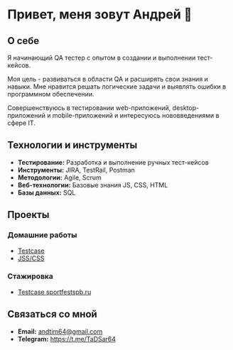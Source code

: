 # Привет, меня зовут Андрей 👋

## О себе
Я начинающий QA тестер с опытом в создании и выполнении тест-кейсов.

Моя цель - развиваться в области QA и расширять свои знания и навыки.
Мне нравится решать логические задачи и выявлять ошибки в программном обеспечении.

Совершенствуюсь в тестировании web-приложений, desktop-приложений и mobile-приложений и интересуюсь нововведениями в сфере IT.

## Технологии и инструменты
- **Тестирование:** Разработка и выполнение ручных тест-кейсов
- **Инструменты:** JIRA, TestRail, Postman
- **Методологии:** Agile, Scrum
- **Веб-технологии:** Базовые знания JS, CSS, HTML
- **Базы данных:** SQL

## Проекты

### Домашние работы
- [Testcase](https://github.com/TaD64/homework/tree/main/Testcase)
- [JSS/CSS](https://docs.google.com/spreadsheets/d/1kj8RxRNSRKpE23Q-IhKrVx9qbngwLODM9hko9pJSYqE/edit#gid=754384195)
### Стажировка
- [Testcase sportfestspb.ru](https://docs.google.com/spreadsheets/d/1kozX3stGUk-tqic4YYLEi3uoeAe7bJGfcCKz--q_YT4/edit#gid=1375298421)

## Связаться со мной
- **Email:** andtim64@gmail.com
- **Telegram:** https://t.me/TaDSar64
